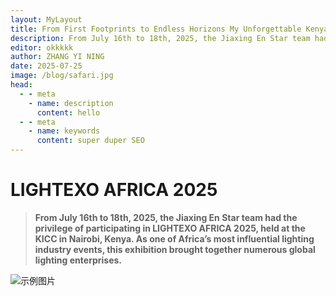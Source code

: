 ```yaml
---
layout: MyLayout
title: From First Footprints to Endless Horizons My Unforgettable Kenya Safari Debut
description: From July 16th to 18th, 2025, the Jiaxing En Star team had the privilege of participating in LIGHTEXO AFRICA 2025, held at the KICC in Nairobi, Kenya. As one of Africa’s most influential lighting industry events, this exhibition brought together numerous global lighting enterprises
editor: okkkkk
author: ZHANG YI NING
date: 2025-07-25
image: /blog/safari.jpg
head:
  - - meta
    - name: description
      content: hello
  - - meta
    - name: keywords
      content: super duper SEO
---
```

# LIGHTEXO AFRICA 2025



> **From July 16th to 18th, 2025, the Jiaxing En Star team had the privilege of participating in LIGHTEXO AFRICA 2025, held at the KICC in Nairobi, Kenya. As one of Africa’s most influential lighting industry events, this exhibition brought together numerous global lighting enterprises.**

![示例图片](/blog/ex1.jpg "这是一个示例图片")
